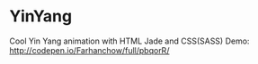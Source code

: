 # YinYang
Cool Yin Yang  animation with HTML Jade and CSS(SASS)
Demo: http://codepen.io/Farhanchow/full/pbqorR/
